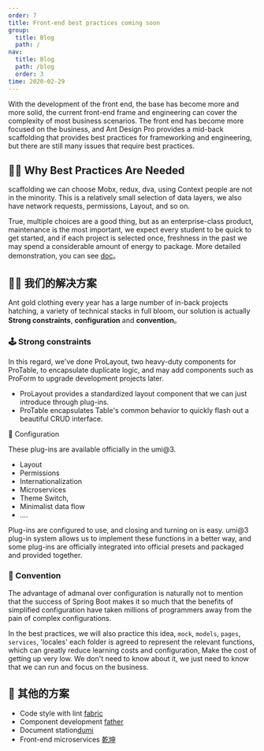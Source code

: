 ```yaml
---
order: 7
title: Front-end best practices coming soon
group:
  title: Blog
  path: /
nav:
  title: Blog
  path: /blog
  order: 3
time: 2020-02-29
---
```


With the development of the front end, the base has become more and more solid, the current front-end frame and engineering can cover the complexity of most business scenarios. The front end has become more focused on the business, and Ant Design Pro provides a mid-back scaffolding that provides best practices for frameworking and engineering, but there are still many issues that require best practices.

## 🤷‍♂️ Why Best Practices Are Needed

scaffolding we can choose Mobx, redux, dva, using Context people are not in the minority. This is a relatively small selection of data layers, we also have network requests, permissions, Layout, and so on.

True, multiple choices are a good thing, but as an enterprise-class product, maintenance is the most important, we expect every student to be quick to get started, and if each project is selected once, freshness in the past we may spend a considerable amount of energy to package. More detailed demonstration, you can see [doc](https://zhuanlan.zhihu.com/p/94949118?from_voters_page=true)。

## 🏄‍♂️ 我们的解决方案

Ant gold clothing every year has a large number of in-back projects hatching, a variety of technical stacks in full bloom, our solution is actually   **Strong constraints**, **configuration** and **convention**。

### 🕹 Strong constraints

In this regard, we've done ProLayout, two heavy-duty components for ProTable, to encapsulate duplicate logic, and may add components such as ProForm to upgrade development projects later.

- ProLayout provides a standardized layout component that we can just introduce through plug-ins.
- ProTable encapsulates Table's common behavior to quickly flash out a beautiful CRUD interface.

🔩 Configuration

These plug-ins are available officially in the umi@3.

- Layout
- Permissions
- Internationalization
- Microservices
- Theme Switch,
- Minimalist data flow
- ....

Plug-ins are configured to use, and closing and turning on is easy. umi@3 plug-in system allows us to implement these functions in a better way, and some plug-ins are officially integrated into official presets and packaged and provided together.

### 🧬 Convention

The advantage of admanal over configuration is naturally not to mention that the success of Spring Boot makes it so much that the benefits of simplified configuration have taken millions of programmers away from the pain of complex configurations.

In the best practices, we will also practice this idea, `mock`, `models`, `pages`, `services`, 'locales' each folder is agreed to represent the relevant functions, which can greatly reduce learning costs and configuration, Make the cost of getting up very low. We don't need to know about it, we just need to know that we can run and focus on the business.

## 🛒 其他的方案

- Code style with lint [fabric](https://github.com/umijs/fabric/)
- Component development [father](https://github.com/umijs/father)
- Document station[dumi](https://github.com/umijs/dumi)
- Front-end microservices [乾坤](https://github.com/umijs/qiankun)
